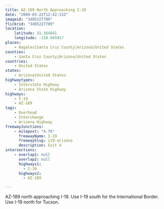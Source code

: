 ```yaml
---
title: AZ-189 North Approaching I-19
date: "2009-03-22T12:42:15Z"
imageid: "3405227789"
flickrid: "3405227789"
location:
    latitude: 31.364841
    longitude: -110.945917
places:
    - Nogales|Santa Cruz County|Arizona|United States
counties:
    - Santa Cruz County|Arizona|United States
countries:
    - United States
states:
    - Arizona|United States
highwaytypes:
    - Interstate Highway
    - Arizona State Highway
highways:
    - I-19
    - AZ-189
tags:
    - Overhead
    - Interchange
    - Arizona Highway
freewayJunctions:
    - milepost: "4.76"
      freewayName: I-19
      freewaySlug: i19-arizona
      description: Exit 4
intersections:
    - overlap1: null
      overlap2: null
      highways1:
        - I-19
      highways2:
        - AZ-189

---
```

AZ-189 north approaching I-19. Use I-19 south for the International Border. Use I-19 north for Tucson.